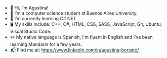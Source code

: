 - 👋 Hi, I’m Agustina! 
- 👀 I’m a computer science student at Buenos Aires University.
- 🌱 I’m currently learning C#.NET
- 🖥️ My skills include: C++, C#, HTML, CSS, SASS, JavaScript, Git, Ubuntu, Visual Studio Code.
- ✏️ My native language is Spanish, I'm fluent in English and I've been learning Mandarin for a few years. 
- 📬 Find me at: https://www.linkedin.com/in/agustina-borsato/
<!--
**agustinaarg/agustinaarg** is a ✨ _special_ ✨ repository because its `README.md` (this file) appears on your GitHub profile.


-->

